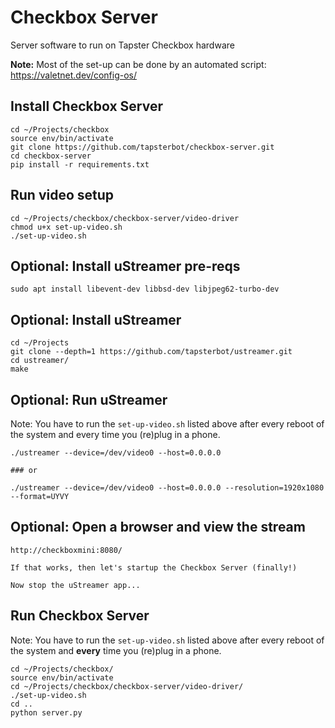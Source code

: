 # Checkbox Server
Server software to run on Tapster Checkbox hardware


**Note:** Most of the set-up can be done by an automated script:
https://valetnet.dev/config-os/
    
## Install Checkbox Server 
    cd ~/Projects/checkbox
    source env/bin/activate    
    git clone https://github.com/tapsterbot/checkbox-server.git
    cd checkbox-server
    pip install -r requirements.txt

## Run video setup
    cd ~/Projects/checkbox/checkbox-server/video-driver
    chmod u+x set-up-video.sh
    ./set-up-video.sh

## Optional: Install uStreamer pre-reqs
    sudo apt install libevent-dev libbsd-dev libjpeg62-turbo-dev

## Optional: Install uStreamer
    cd ~/Projects
    git clone --depth=1 https://github.com/tapsterbot/ustreamer.git
    cd ustreamer/
    make

## Optional: Run uStreamer
Note: You have to run the `set-up-video.sh` listed above after every reboot of the system and every time you (re)plug in a phone.
   
    ./ustreamer --device=/dev/video0 --host=0.0.0.0

    ### or
    
    ./ustreamer --device=/dev/video0 --host=0.0.0.0 --resolution=1920x1080 --format=UYVY

## Optional: Open a browser and view the stream
    http://checkboxmini:8080/

    If that works, then let's startup the Checkbox Server (finally!)

    Now stop the uStreamer app...

## Run Checkbox Server
Note: You have to run the `set-up-video.sh` listed above after every reboot of the system and **every** time you (re)plug in a phone.
    
    cd ~/Projects/checkbox/
    source env/bin/activate
    cd ~/Projects/checkbox/checkbox-server/video-driver/
    ./set-up-video.sh
    cd ..
    python server.py
